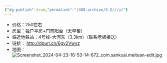 ```yaml
---
{"dg-publish":true,"permalink":"/400-archive/5-2///z/"}
---
```


- 价格：250左右
- 房型：独户平房+门前阳台（无早餐）
- 临近地铁站：4号线-大河东（3.3km）（联系老板接送）
- 链接： http://dpurl.cn/6gy2Vwvz
- 地图：![Screenshot_2024-04-23-16-53-14-672_com.sankuai.meituan-edit.jpg](/img/user/800-%E5%85%B6%E4%BB%96/801-%E5%9B%BE%E7%89%87/Screenshot_2024-04-23-16-53-14-672_com.sankuai.meituan-edit.jpg)